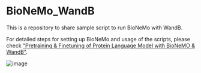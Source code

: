 # BioNeMo_WandB
This is a repository to share sample script to run BioNeMo with WandB.

For detailed steps for setting up BioNeMo and usage of the scripts, please check ["Pretraining & Finetuning of Protein Language Model with BioNeMO & WandB"](https://wandb.ai/wandb-healthcare/BioNeMo_protein_LLM_pretraining/reports/Pretraining-Finetuning-of-Protein-Language-Model-with-BioNeMO-WandB--Vmlldzo4MTM5MTc3/edit).

![image](https://api.wandb.ai/files/wandb-healthcare/images/projects/39369241/b2eccc54.png)
